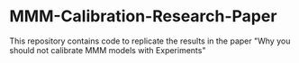 # MMM-Calibration-Research-Paper
This repository contains code to replicate the results in the paper "Why you should not calibrate MMM models with Experiments"
